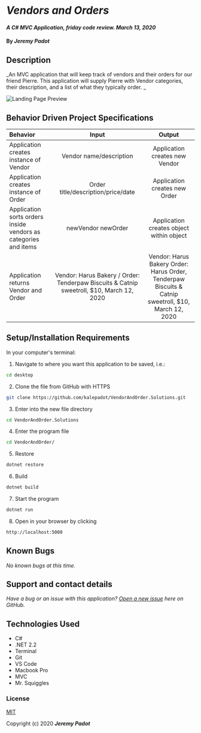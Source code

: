 # _Vendors and Orders_

#### _A C# MVC Application, friday code review. March 13, 2020_

#### By _**Jeremy Padot**_


## Description

_An MVC application that will keep track of vendors and their orders for our friend Pierre. This application will supply Pierre with Vendor categories, their description, and a list of what they typically order. _

![Landing Page Preview](420.gif)



## Behavior Driven Project Specifications

| Behavior | Input | Output |
|:---|:---:|:---:|
| Application creates instance of Vendor | Vendor name/description  | Application creates new Vendor |
| Application creates instance of Order | Order title/description/price/date  | Application creates new Order |
| Application sorts orders inside vendors as categories and items | newVendor newOrder | Application creates object within object |
| Application returns Vendor and Order | Vendor: Harus Bakery / Order: Tenderpaw Biscuits & Catnip sweetroll, $10, March 12, 2020  | Vendor: Harus Bakery Order: Harus Order, Tenderpaw Biscuits & Catnip sweetroll, $10, March 12, 2020 |


## Setup/Installation Requirements

In your computer's terminal:

1. Navigate to where you want this application to be saved, i.e.:
```sh
cd desktop
```
2. Clone the file from GitHub with HTTPS
```sh
git clone https://github.com/kalepadot/VendorAndOrder.Solutions.git
```
3.  Enter into the new file directory
```sh
cd VendorAndOrder.Solutions
```
4. Enter the program file
```sh
cd VendorAndOrder/
```
5. Restore
```sh
dotnet restore
```
6. Build
```sh
dotnet build
```
7.  Start the program
```sh
dotnet run
```
8. Open in your browser by clicking
```sh
http://localhost:5000
```


## Known Bugs

_No known bugs at this time._

## Support and contact details

_Have a bug or an issue with this application? [Open a new issue](https://github.com/kalepadot/VendorAndOrder.Solutions/issues) here on GitHub._

## Technologies Used

* C#
* .NET 2.2
* Terminal
* Git
* VS Code
* Macbook Pro
* MVC
* Mr. Squiggles
### License

[MIT](https://choosealicense.com/licenses/mit/)

Copyright (c) 2020 **_Jeremy Padot_**